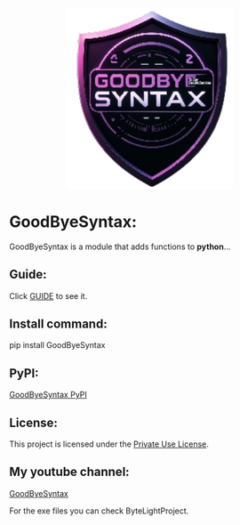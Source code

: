<p align="center">
  <img src="Ast/GBShiels.png" alt="GBShiels" width="300">
</p>

# GoodByeSyntax:
GoodByeSyntax is a module that adds functions to **python**...

## Guide:
Click [GUIDE](GUIDE.md) to see it.

## Install command:
pip install GoodByeSyntax

## PyPI:
[GoodByeSyntax PyPI](https://pypi.org/project/GoodByeSyntax/)

## License:
This project is licensed under the [Private Use License](LICENSE.md).

## My youtube channel:
[GoodByeSyntax](https://www.youtube.com/@GBS.official0)

For the exe files you can check ByteLightProject.
